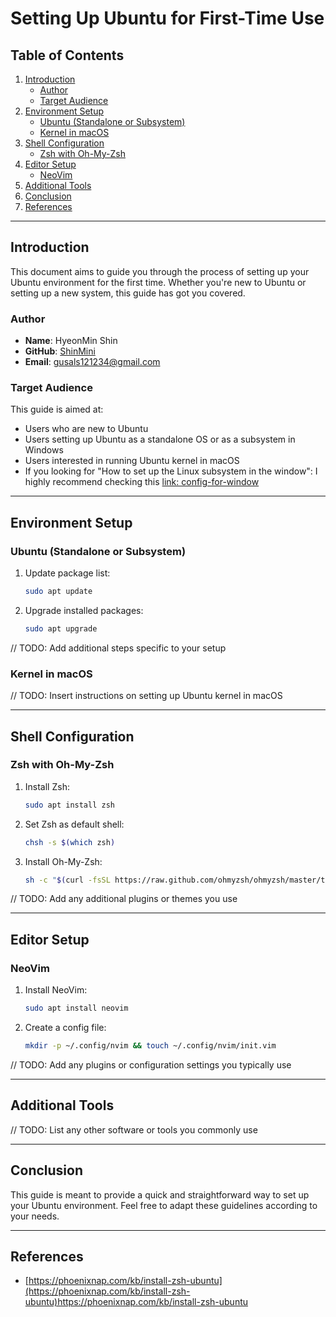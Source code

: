 # Setting Up Ubuntu for First-Time Use

## Table of Contents
1. [Introduction](#introduction)
   - [Author](#author)
   - [Target Audience](#target-audience)
2. [Environment Setup](#environment-setup)
   - [Ubuntu (Standalone or Subsystem)](#ubuntu-standalone-or-subsystem)
   - [Kernel in macOS](#kernel-in-macos)
3. [Shell Configuration](#shell-configuration)
   - [Zsh with Oh-My-Zsh](#zsh-with-oh-my-zsh)
4. [Editor Setup](#editor-setup)
   - [NeoVim](#neovim)
5. [Additional Tools](#additional-tools)
6. [Conclusion](#conclusion)
7. [References](#references)

---

## Introduction

This document aims to guide you through the process of setting up your Ubuntu environment for the first time. Whether you're new to Ubuntu or setting up a new system, this guide has got you covered.

### Author
- **Name**: HyeonMin Shin
- **GitHub**: [ShinMini](https://github.com/ShinMini)
- **Email**: [gusals121234@gmail.com](mailto:gusals121234@gmail.com)

### Target Audience

This guide is aimed at:
- Users who are new to Ubuntu
- Users setting up Ubuntu as a standalone OS or as a subsystem in Windows
- Users interested in running Ubuntu kernel in macOS
- If you looking for "How to set up the Linux subsystem in the window": I highly recommend checking this [link: config-for-window](https://github.com/ShinMini/DEV-CONFIG-FOR-WINDOW/tree/version-6.1.0)
---

## Environment Setup

### Ubuntu (Standalone or Subsystem)

1. Update package list:  
    ```bash
    sudo apt update
    ```
2. Upgrade installed packages:  
    ```bash
    sudo apt upgrade
    ```

// TODO: Add additional steps specific to your setup

### Kernel in macOS

// TODO: Insert instructions on setting up Ubuntu kernel in macOS

---

## Shell Configuration

### Zsh with Oh-My-Zsh

1. Install Zsh:  
    ```bash
    sudo apt install zsh
    ```
2. Set Zsh as default shell:  
    ```bash
    chsh -s $(which zsh)
    ```
3. Install Oh-My-Zsh:  
    ```bash
    sh -c "$(curl -fsSL https://raw.github.com/ohmyzsh/ohmyzsh/master/tools/install.sh)"
    ```

// TODO: Add any additional plugins or themes you use

---

## Editor Setup

### NeoVim

1. Install NeoVim:  
    ```bash
    sudo apt install neovim
    ```
2. Create a config file:  
    ```bash
    mkdir -p ~/.config/nvim && touch ~/.config/nvim/init.vim
    ```

// TODO: Add any plugins or configuration settings you typically use

---

## Additional Tools

// TODO: List any other software or tools you commonly use

---

## Conclusion

This guide is meant to provide a quick and straightforward way to set up your Ubuntu environment. Feel free to adapt these guidelines according to your needs.

---

## References

- [https://phoenixnap.com/kb/install-zsh-ubuntu](https://phoenixnap.com/kb/install-zsh-ubuntu)https://phoenixnap.com/kb/install-zsh-ubuntu
